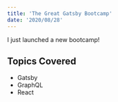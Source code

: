```yaml
---
title: 'The Great Gatsby Bootcamp'
date: '2020/08/28'
---
```


I just launched a new bootcamp!

## Topics Covered

-   Gatsby
-   GraphQL
-   React
